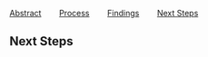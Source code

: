[Abstract](index.md)        [Process](process.md)        [Findings](findings.md)        [Next Steps](nextsteps.md)

## Next Steps